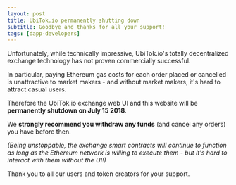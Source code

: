 ```yaml
---
layout: post
title: UbiTok.io permanently shutting down
subtitle: Goodbye and thanks for all your support!
tags: [dapp-developers]
---
```


Unfortunately, while technically impressive, UbiTok.io's totally decentralized exchange technology has not proven commercially successful.

In particular, paying Ethereum gas costs for each order placed or cancelled is unattractive to market makers - and without market makers, it's hard to attract casual users.

Therefore the UbiTok.io exchange web UI and this website will be **permanently shutdown on July 15 2018**.

We **strongly recommend you withdraw any funds** (and cancel any orders) you have before then.

*(Being unstoppable, the exchange smart contracts will continue to function as long as the Ethereum network is willing to execute them - but it's hard to interact with them without the UI!)*

Thank you to all our users and token creators for your support.
